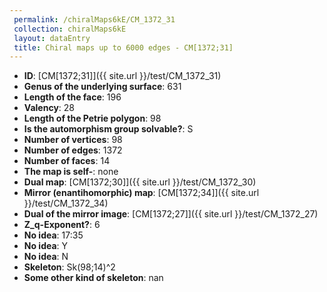 ```yaml
--- 
 permalink: /chiralMaps6kE/CM_1372_31 
 collection: chiralMaps6kE
 layout: dataEntry
 title: Chiral maps up to 6000 edges - CM[1372;31]
---
```


- **ID**: [CM[1372;31]]({{ site.url }}/test/CM_1372_31)
- **Genus of the underlying surface**: 631
- **Length of the face**: 196
- **Valency**: 28
- **Length of the Petrie polygon**: 98
- **Is the automorphism group solvable?**: S
- **Number of vertices**: 98
- **Number of edges**: 1372
- **Number of faces**: 14
- **The map is self-**: none
- **Dual map**: [CM[1372;30]]({{ site.url }}/test/CM_1372_30)
- **Mirror (enantihomorphic) map**: [CM[1372;34]]({{ site.url }}/test/CM_1372_34)
- **Dual of the mirror image**: [CM[1372;27]]({{ site.url }}/test/CM_1372_27)
- **Z_q-Exponent?**: 6
- **No idea**:  17:35
- **No idea**: Y
- **No idea**: N
- **Skeleton**: Sk(98;14)^2
- **Some other kind of skeleton**: nan
